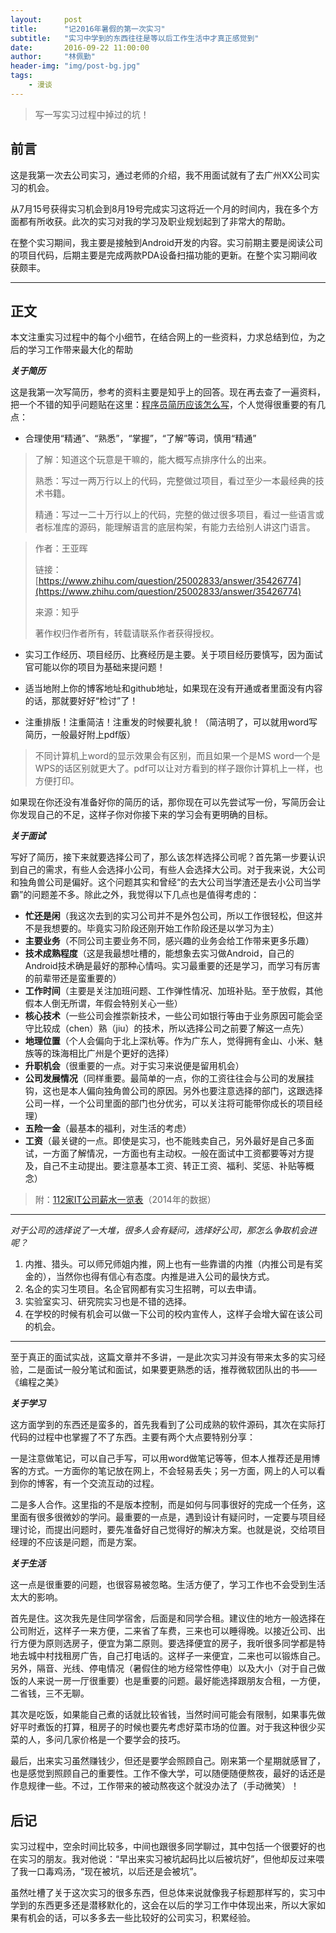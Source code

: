 ```yaml
---
layout:     post
title:      "记2016年暑假的第一次实习"
subtitle:   "实习中学到的东西往往是等以后工作生活中才真正感觉到"
date:       2016-09-22 11:00:00
author:     "林佩勤"
header-img: "img/post-bg.jpg"
tags:
    - 漫谈
---
```


> 写一写实习过程中掉过的坑！


## 前言

这是我第一次去公司实习，通过老师的介绍，我不用面试就有了去广州XX公司实习的机会。

从7月15号获得实习机会到8月19号完成实习这将近一个月的时间内，我在多个方面都有所收获。此次的实习对我的学习及职业规划起到了非常大的帮助。

在整个实习期间，我主要是接触到Android开发的内容。实习前期主要是阅读公司的项目代码，后期主要是完成两款PDA设备扫描功能的更新。在整个实习期间收获颇丰。

---

## 正文

本文注重实习过程中的每个小细节，在结合网上的一些资料，力求总结到位，为之后的学习工作带来最大化的帮助

***关于简历***

这是我第一次写简历，参考的资料主要是知乎上的回答。现在再去查了一遍资料，把一个不错的知乎问题贴在这里：[程序员简历应该怎么写](https://www.zhihu.com/question/25002833)，个人觉得很重要的有几点：


- 合理使用“精通”、“熟悉”，“掌握”，“了解”等词，慎用“精通”


> 了解：知道这个玩意是干嘛的，能大概写点排序什么的出来。
> 
> 熟悉：写过一两万行以上的代码，完整做过项目，看过至少一本最经典的技术书籍。
> 
> 精通：写过一二十万行以上的代码，完整的做过很多项目，看过一些语言或者标准库的源码，能理解语言的底层构架，有能力去给别人讲这门语言。

> 作者：王亚晖
> 
> 链接：[https://www.zhihu.com/question/25002833/answer/35426774](https://www.zhihu.com/question/25002833/answer/35426774)
> 
> 来源：知乎
> 
> 著作权归作者所有，转载请联系作者获得授权。

- 实习工作经历、项目经历、比赛经历是主要。关于项目经历要慎写，因为面试官可能以你的项目为基础来提问题！

- 适当地附上你的博客地址和github地址，如果现在没有开通或者里面没有内容的话，那就要好好“检讨”了！

- 注重排版！注重简洁！注重发的时候要礼貌！（简洁明了，可以就用word写简历，一般最好附上pdf版）
> 不同计算机上word的显示效果会有区别，而且如果一个是MS word一个是WPS的话区别就更大了。pdf可以让对方看到的样子跟你计算机上一样，也方便打印。

如果现在你还没有准备好你的简历的话，那你现在可以先尝试写一份，写简历会让你发现自己的不足，这样子你对你接下来的学习会有更明确的目标。

***关于面试***

写好了简历，接下来就要选择公司了，那么该怎样选择公司呢？首先第一步要认识到自己的需求，有些人会选择小公司，有些人会选择大公司。对于我来说，大公司和独角兽公司是偏好。这个问题其实和曾经“的去大公司当学渣还是去小公司当学霸”的问题差不多。除此之外，我觉得以下几点也是值得考虑的：

- **忙还是闲**（我这次去到的实习公司并不是外包公司，所以工作很轻松，但这并不是我想要的。毕竟实习阶段还刚开始工作阶段还是以学习为主）
- **主要业务**（不同公司主要业务不同，感兴趣的业务会给工作带来更多乐趣）
- **技术成熟程度**（这是我最想吐槽的，能想象去实习做Android，自己的Android技术确是最好的那种心情吗。实习最重要的还是学习，而学习有厉害的前辈带还是蛮重要的）
- **工作时间**（主要是关注加班问题、工作弹性情况、加班补贴。至于放假，其他假本人倒无所谓，年假会特别关心一些）
- **核心技术**（一些公司会推崇新技术，一些公司如银行等由于业务原因可能会坚守比较成（chen）熟（jiu）的技术，所以选择公司之前要了解这一点先）
- **地理位置**（个人会偏向于北上深杭等。作为广东人，觉得拥有金山、小米、魅族等的珠海相比广州是个更好的选择）
- **升职机会**（很重要的一点。对于实习来说便是留用机会）
- **公司发展情况**（同样重要。最简单的一点，你的工资往往会与公司的发展挂钩，这也是本人偏向独角兽公司的原因。另外也要注意选择的部门，这跟选择公司一样，一个公司里面的部门也分优劣，可以关注将可能带你成长的项目经理）
- **五险一金**（最基本的福利，对生活的考虑）
- **工资**（最关键的一点。即使是实习，也不能贱卖自己，另外最好是自己多面试，一方面了解情况，一方面也有主动权。一般在面试中工资都要等对方提及，自己不主动提出。要注意基本工资、转正工资、福利、奖惩、补贴等概念）

> 附：[112家IT公司薪水一览表](112家IT公司薪水一览表)（2014年的数据）

----------

*对于公司的选择说了一大堆，很多人会有疑问，选择好公司，那怎么争取机会进呢？*

1. 内推、猎头。可以师兄师姐内推，网上也有一些靠谱的内推（内推公司是有奖金的），当然你也得有信心有态度。内推是进入公司的最快方式。
2. 名企的实习生项目。名企官网都有实习生招聘，可以去申请。
3. 实验室实习、研究院实习也是不错的选择。
4. 在学校的时候有机会可以做一下公司的校内宣传人，这样子会增大留在该公司的机会。

----------

至于真正的面试实战，这篇文章并不多讲，一是此次实习并没有带来太多的实习经验，二是面试一般分笔试和面试，如果要更熟悉的话，推荐微软团队出的书——《编程之美》

***关于学习***

这方面学到的东西还是蛮多的，首先我看到了公司成熟的软件源码，其次在实际打代码的过程中也掌握了不了东西。主要有两个大点要特别分享：

一是注意做笔记，可以自己手写，可以用word做笔记等等，但本人推荐还是用博客的方式。一方面你的笔记放在网上，不会轻易丢失；另一方面，网上的人可以看到你的博客，有一个交流互动的过程。

二是多人合作。这里指的不是版本控制，而是如何与同事很好的完成一个任务，这里面有很多很微妙的学问。最重要的一点是，遇到设计有疑问时，一定要与项目经理讨论，而提出问题时，要先准备好自己觉得好的解决方案。也就是说，交给项目经理的不应该是问题，而是方案。

***关于生活***

这一点是很重要的问题，也很容易被忽略。生活方便了，学习工作也不会受到生活太大的影响。

首先是住。这次我先是住同学宿舍，后面是和同学合租。建议住的地方一般选择在公司附近，这样子一来方便，二来省了车费，三来也可以睡得晚。以接近公司、出行方便为原则选房子，便宜为第二原则。要选择便宜的房子，我听很多同学都是特地去城中村找租房广告，自己打电话的。这样子一来便宜，二来也可以锻炼自己。另外，隔音、光线、停电情况（暑假住的地方经常性停电）以及大小（对于自己做饭的人来说一房一厅很重要）也是重要的问题。最好能选择跟朋友合租，一方便，二省钱，三不无聊。

其次是吃饭，如果能自己煮的话就比较省钱，当然时间可能会有限制，如果事先做好平时煮饭的打算，租房子的时候也要先考虑好菜市场的位置。对于我这种很少买菜的人，多问几家价格是一个要学会的技巧。

最后，出来实习虽然赚钱少，但还是要学会照顾自己。刚来第一个星期就感冒了，也是感觉到照顾自己的重要性。工作不像大学，可以随便随便熬夜，最好的话还是作息规律一些。不过，工作带来的被动熬夜这个就没办法了（手动微笑）！

## 后记

实习过程中，空余时间比较多，中间也跟很多同学聊过，其中包括一个很要好的也在实习的朋友。我对他说：“早出来实习被坑起码比以后被坑好”，但他却反过来喂了我一口毒鸡汤，“现在被坑，以后还是会被坑”。

虽然吐槽了关于这次实习的很多东西，但总体来说就像我子标题那样写的，实习中学到的东西更多还是潜移默化的，这会在以后的学习工作中体现出来，所以大家如果有机会的话，可以多多去一些比较好的公司实习，积累经验。
